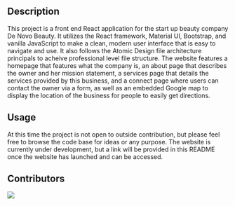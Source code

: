 ## Description
This project is a front end React application for the start up beauty company De Novo Beauty. It utilizes the React framework, Material UI, Bootstrap, and vanilla JavaScript to make a clean, modern user interface that is easy to navigate and use. It also follows the Atomic Design file architecture principals to acheive professional level file structure. The website features a homepage that features what the company is, an about page that describes the owner and her mission statement, a services page that details the services provided by this business, and a connect page where users can contact the owner via a form, as well as an embedded Google map to display the location of the business for people to easily get directions. 

## Usage 
At this time the project is not open to outside contribution, but please feel free to browse the code base for ideas or any purpose. The website is currently under development, but a link will be provided in this README once the website has launched and can be accessed. 

## Contributors
<a href="https://github.com/JerimiahK">
  <img src="https://github.com/JerimiahK.png?size=50">
</a>
